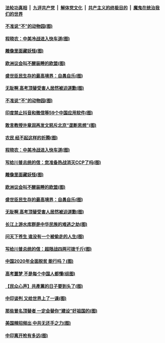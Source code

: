 ####  [法轮功真相](../../../../basic/blob/master/README.md?t=07010131) &nbsp;|&nbsp; [九评共产党](../../../../9ping.md/blob/master/README.md?t=07010131) &nbsp;|&nbsp; [解体党文化](../../../../jtdwh.md/blob/master/README.md?t=07010131)  &nbsp;|&nbsp; [共产主义的终极目的](../../../../gczydzjmd.md/blob/master/README.md?t=07010131) &nbsp;|&nbsp; [魔鬼在统治我们的世界](../../../../mgztzwmdsj.md/blob/master/README.md?t=07010131) 

#### [不准说“不”的动物园(图)](../pages/p4/938192.md?t=07010131) 

#### [程晓农：中美冷战进入快车道(图)](../pages/p4/938157.md?t=07010131) 

#### [雕像里面藏妖怪(图)](../pages/p4/937959.md?t=07010131) 

#### [欧洲议会叫不醒装睡的欧盟(图)](../pages/p4/938033.md?t=07010131) 

#### [盛世臣民生存的最高境界：自愚自乐(图)](../pages/p4/938023.md?t=07010131) 

#### [无耻啊 高考顶替受害人居然被迫道歉(图)](../pages/p4/938030.md?t=07010131) 

#### [不准说“不”的动物园(图)](../pages/p4/938192.md?t=07010131) 

#### [印度禁止抖音和微信等59个中国应用软件(图)](../pages/p4/938164.md?t=07010131) 

#### [敢言教授许章润再发文怒斥北京“垄断思想”(图)](../pages/p4/938162.md?t=07010131) 

#### [农民 经不起这样的折腾(图)](../pages/p4/938158.md?t=07010131) 

#### [程晓农：中美冷战进入快车道(图)](../pages/p4/938157.md?t=07010131) 

#### [写给川普总统的信：您准备热战消灭CCP了吗(图)](../pages/p4/938153.md?t=07010131) 

#### [雕像里面藏妖怪(图)](../pages/p4/937959.md?t=07010131) 

#### [欧洲议会叫不醒装睡的欧盟(图)](../pages/p4/938033.md?t=07010131) 

#### [盛世臣民生存的最高境界：自愚自乐(图)](../pages/p4/938023.md?t=07010131) 

#### [无耻啊 高考顶替受害人居然被迫道歉(图)](../pages/p4/938030.md?t=07010131) 

#### [长江上游水库群是中华民族的难逃之劫(图)](../pages/p4/938022.md?t=07010131) 

#### [问天下苍生 谁没有一个被偷走的人生(图)](../pages/p4/938026.md?t=07010131) 

#### [写给川普总统的信：超限战四两可拨千斤(图)](../pages/p4/938021.md?t=07010131) 

#### [中国2020年全面脱贫 能行吗？(图)](../pages/p4/937928.md?t=07010131) 

#### [高考噩梦 不是每个中国人都懂(组图)](../pages/p4/937927.md?t=07010131) 

#### [【民众心声】共產黨的日子要到头了(图)](../pages/p4/937474.md?t=07010131) 

#### [中印谈判 又给世界上了一课(图)](../pages/p4/937868.md?t=07010131) 

#### [那些冒名顶替者 一定会替你“建设”好祖国的(图)](../pages/p4/937925.md?t=07010131) 

#### [美国辣招频出 中共无还手之力(图)](../pages/p4/937916.md?t=07010131) 

#### [中印离开枪有多远(图)](../pages/p4/937913.md?t=07010131) 

